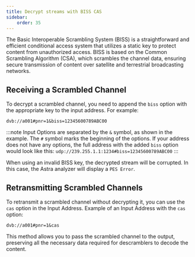 ```yaml
---
title: Decrypt streams with BISS CAS
sidebar:
    order: 35
---
```


The Basic Interoperable Scrambling System (BISS) is a straightforward and efficient conditional access system that utilizes a static key to protect content from unauthorized access. BISS is based on the Common Scrambling Algorithm (CSA), which scrambles the channel data, ensuring secure transmission of content over satellite and terrestrial broadcasting networks.

## Receiving a Scrambled Channel

To decrypt a scrambled channel, you need to append the `biss` option with the appropriate key to the input address. For example:

```
dvb://a001#pnr=1&biss=12345600789ABC00
```

:::note
Input Options are separated by the `&` symbol, as shown in the example. The `#` symbol marks the beginning of the options. If your address does not have any options, the full address with the added `biss` option would look like this: `udp://239.255.1.1:1234#biss=12345600789ABC00`
:::

When using an invalid BISS key, the decrypted stream will be corrupted. In this case, the Astra analyzer will display a `PES Error`.

## Retransmitting Scrambled Channels

To retransmit a scrambled channel without decrypting it, you can use the `cas` option in the Input Address. Example of an Input Address with the `cas` option:

```
dvb://a001#pnr=1&cas
```

This method allows you to pass the scrambled channel to the output, preserving all the necessary data required for descramblers to decode the content.
